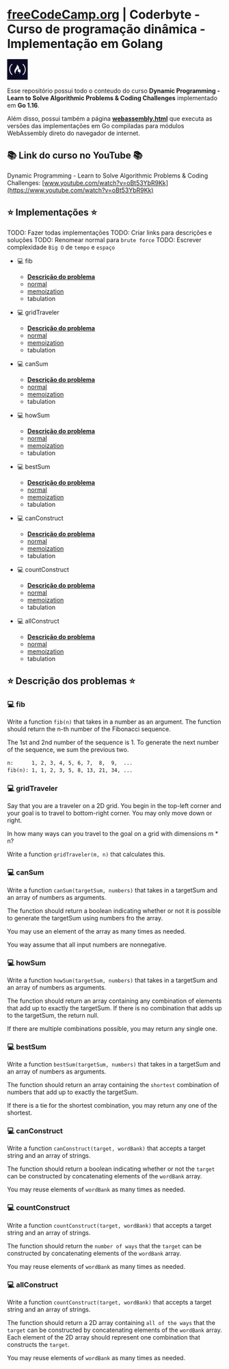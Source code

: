# [freeCodeCamp.org](https://www.freecodecamp.org/) | Coderbyte - Curso de programação dinâmica - Implementação em Golang

<img src="freecodecamp-logo.jpg" alt="freecodecamp-logo" width="48"/>

Esse repositório possui todo o conteudo do curso **Dynamic Programming - Learn to Solve Algorithmic Problems & Coding Challenges** implementado em **Go 1.16**.

Além disso, possui também a página **[webassembly.html](https://guilhermerodrigues680.github.io/freeCodeCamp-coderbyte-dynamic-programming-course-golang-implementation/webassembly.html)** que executa as versões das implementações em Go compiladas para módulos WebAssembly direto do navegador de internet.


## 📚 Link do curso no YouTube 📚

Dynamic Programming - Learn to Solve Algorithmic Problems & Coding Challenges:
[www.youtube.com/watch?v=oBt53YbR9Kk](https://www.youtube.com/watch?v=oBt53YbR9Kk)

## ⭐️ Implementações ⭐️
TODO: Fazer todas implementações
TODO: Criar links para descrições e soluções
TODO: Renomear normal para `brute force`
TODO: Escrever complexidade `Big O` de `tempo` e `espaço`
- 💻 fib 
    - **[Descrição do problema](#-fib)**
    - [normal](./01-fib/main.go)
    - [memoization](./01A-fib-memoization/main.go)
    - tabulation

- 💻 gridTraveler
    - **[Descrição do problema](#-gridTraveler)**
    - [normal](./02-gridTraveler/main.go)
    - [memoization](./02A-gridTraveler-memoization/main.go)
    - tabulation

- 💻 canSum
    - **[Descrição do problema](#-canSum)**
    - [normal](./03-canSum/main.go)
    - [memoization](./03A-canSum-memoization/main.go)
    - tabulation

- 💻 howSum
    - **[Descrição do problema](#-howSum)**
    - [normal](./04-howSum/main.go)
    - [memoization](./04A-howSum-memoization/main.go)
    - tabulation

- 💻 bestSum
    - **[Descrição do problema](#-bestSum)**
    - [normal](./05-bestSum/main.go)
    - [memoization](./05A-bestSum-memoization/main.go)
    - tabulation

- 💻 canConstruct
    - **[Descrição do problema](#-canConstruct)**
    - [normal](./06-canConstruct/main.go)
    - [memoization](./06A-canConstruct-memoization/main.go)
    - tabulation

- 💻 countConstruct
    - **[Descrição do problema](#-countConstruct)**
    - [normal](./07-countConstruct/main.go)
    - [memoization](./07A-countConstruct-memoization/main.go)
    - tabulation

- 💻 allConstruct
    - **[Descrição do problema](#-allConstruct)**
    - [normal](./08-allConstruct/main.go)
    - [memoization](./08A-allConstruct-memoization/main.go)
    - tabulation

## ⭐️ Descrição dos problemas ⭐️
### 💻 fib
Write a function `fib(n)` that takes in a number as an argument.
The function should return the n-th number of the Fibonacci sequence.

The 1st and 2nd number of the sequence is 1.
To generate the next number of the sequence, we sum the previous two.

```txt
n:      1, 2, 3, 4, 5, 6, 7,  8,  9,  ...
fib(n): 1, 1, 2, 3, 5, 8, 13, 21, 34, ...
```

### 💻 gridTraveler
Say that you are a traveler on a 2D grid. You begin in the top-left corner and your goal is to travel to bottom-right corner.
You may only move down or right.

In how many ways can you travel to the goal on a grid with dimensions m * n?

Write a function `gridTraveler(m, n)` that calculates this.

### 💻 canSum
Write a function `canSum(targetSum, numbers)` that takes in a targetSum and an array of numbers as arguments.

The function should return a boolean indicating whether or not it is possible to generate the targetSum using numbers fro the array.

You may use an element of the array as many times as needed.

You way assume that all input numbers are nonnegative.

### 💻 howSum
Write a function `howSum(targetSum, numbers)` that takes in a targetSum and an array of numbers as arguments.

The function should return an array containing any combination of elements that add up to exactly the targetSum. If there is no combination that adds up to the targetSum, the return null.

If there are multiple combinations possible, you may return any single one.

### 💻 bestSum
Write a function `bestSum(targetSum, numbers)` that takes in a targetSum and an array of numbers as arguments.

The function should return an array containing the `shortest` combination of numbers that add up to exactly the targetSum.

If there is a tie for the shortest combination, you may return any one of the shortest.

### 💻 canConstruct
Write a function `canConstruct(target, wordBank)` that accepts a target string and an array of strings.

The function should return a boolean indicating whether or not the `target` can be constructed by concatenating elements of the `wordBank` array.

You may reuse elements of `wordBank` as many times as needed.

### 💻 countConstruct
Write a function `countConstruct(target, wordBank)` that accepts a target string and an array of strings.

The function should return the `number of ways` that the `target` can be constructed by concatenating elements of the `wordBank` array.

You may reuse elements of `wordBank` as many times as needed.

### 💻 allConstruct
Write a function `countConstruct(target, wordBank)` that accepts a target string and an array of strings.

The function should return a 2D array containing `all of the ways` that the `target` can be constructed by concatenating elements of the `wordBank` array. Each element of the 2D array should represent one combination that constructs the `target`.

You may reuse elements of `wordBank` as many times as needed.
